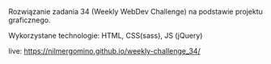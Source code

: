 Rozwiązanie zadania 34 (Weekly WebDev Challenge) na podstawie projektu graficznego.

Wykorzystane technologie:
HTML, CSS(sass), JS (jQuery)

live: https://nilmergomino.github.io/weekly-challenge_34/
